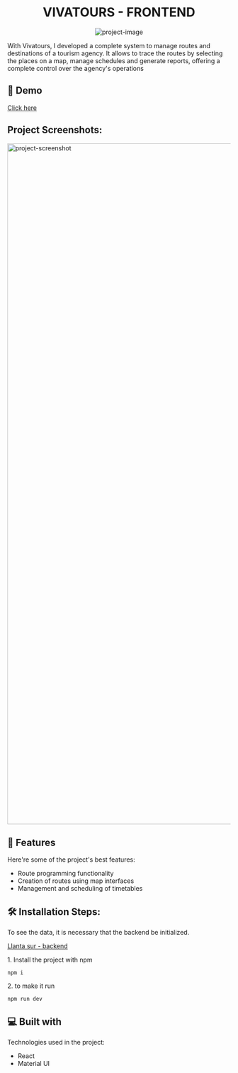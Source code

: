 <h1 align="center" id="title">VIVATOURS - FRONTEND</h1>

<p align="center"><img src="https://socialify.git.ci/Paul1-7/frontend-travel-app/image?font=Raleway&language=1&logo=https%3A%2F%2Fres.cloudinary.com%2Fpaul1-7%2Fimage%2Fupload%2Fv1703887333%2Fportfolio%2Fh6hdciyl1pwxg6ay2w8o.svg&name=1&owner=1&pattern=Circuit%20Board&theme=Light" alt="project-image"></p>

<p id="description">With Vivatours, I developed a complete system to manage routes and destinations of a tourism agency. It allows to trace the routes by selecting the places on a map, manage schedules and generate reports, offering a complete control over the agency's operations</p>

<h2>🚀 Demo</h2>

[Click here](https://frontend-travel-app.vercel.app/)

<h2>Project Screenshots:</h2>

<img src="https://res.cloudinary.com/paul1-7/image/upload/v1703887741/portfolio/sl1mcbjpaxxrae8q5ktp.webp" alt="project-screenshot" width="1536" >

  
  
<h2>🧐 Features</h2>

Here're some of the project's best features:

* Route programming functionality
* Creation of routes using map interfaces
* Management and scheduling of timetables

<h2>🛠️ Installation Steps:</h2>
To see the data, it is necessary that the backend be initialized. 

[Llanta sur - backend](https://github.com/Paul1-7/proyectoLLantaSurBackend) 
<p>1. Install the project with npm</p>

```
npm i
```

<p>2. to make it run</p>

```
npm run dev
```

  
  
<h2>💻 Built with</h2>

Technologies used in the project:

*   React
*   Material UI

